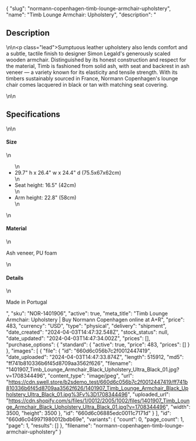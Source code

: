{
  "slug": "normann-copenhagen-timb-lounge-armchair-upholstery",
  "name": "Timb Lounge Armchair: Upholstery",
  "description": "<h2>Description</h2>\n<!-- split -->\n<p class=\"lead\">Sumptuous leather upholstery also lends comfort and a subtle, tactile finish to designer Simon Legald's generously scaled wooden armchair. Distinguished by its honest construction and respect for the material, Timb is fashioned from solid ash, with seat and backrest in ash veneer — a variety known for its elasticity and tensile strength. With its timbers sustainably sourced in France, Normann Copenhagen's lounge chair comes lacquered in black or tan with matching seat covering.</p>\n<!-- split -->\n<h2>Specifications</h2>\n<!-- split -->\n<h4>Size</h4>\n<ul>\n<li>29.7\" h x 26.4\" w x 24.4\" d (75.5x67x62cm)</li>\n<li>Seat height: 16.5\" (42cm)</li>\n<li>Arm height: 22.8\" (58cm)</li>\n</ul>\n<h4>Material</h4>\n<p>Ash veneer, PU foam</p>\n<h4>Details</h4>\n<p>Made in Portugal</p>",
  "sku": "NOR-1401906",
  "active": true,
  "meta_title": "Timb Lounge Armchair: Upholstery | Buy Normann Copenhagen online at A+R",
  "price": 483,
  "currency": "USD",
  "type": "physical",
  "delivery": "shipment",
  "date_created": "2024-04-03T14:47:32.548Z",
  "stock_status": null,
  "date_updated": "2024-04-03T14:47:34.002Z",
  "prices": [],
  "purchase_options": {
    "standard": {
      "active": true,
      "price": 483,
      "prices": []
    }
  },
  "images": [
    {
      "file": {
        "id": "660d6c056b7c2f0012447419",
        "date_uploaded": "2024-04-03T14:47:33.874Z",
        "length": 515912,
        "md5": "ff741b810336b6f45d8709aa3562f626",
        "filename": "1401907_Timb_Lounge_Armchair_Black_Upholstery_Ultra_Black_01.jpg?v=1708344496",
        "content_type": "image/jpeg",
        "url": "https://cdn.swell.store/b2sdemo_test/660d6c056b7c2f0012447419/ff741b810336b6f45d8709aa3562f626/1401907_Timb_Lounge_Armchair_Black_Upholstery_Ultra_Black_01.jpg%3Fv%3D1708344496",
        "uploaded_url": "https://cdn.shopify.com/s/files/1/0012/2005/1002/files/1401907_Timb_Lounge_Armchair_Black_Upholstery_Ultra_Black_01.jpg?v=1708344496",
        "width": 3500,
        "height": 3500
      },
      "id": "660d6c06885edc0011c7171d"
    }
  ],
  "id": "660d6c049971980012bdb69e",
  "variants": {
    "count": 0,
    "page_count": 1,
    "page": 1,
    "results": []
  },
  "filename": "normann-copenhagen-timb-lounge-armchair-upholstery"
}